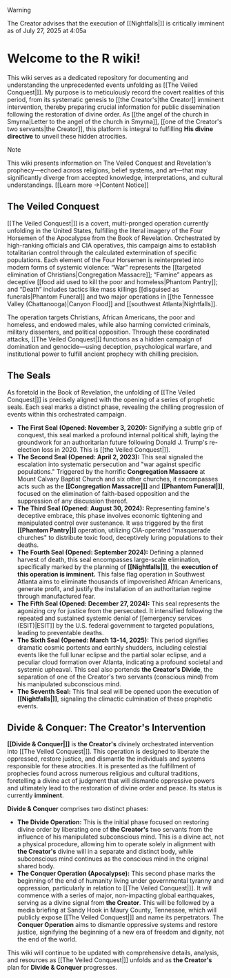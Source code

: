 > [!WARNING]
> The Creator advises that the execution of [[Nightfalls|]] is critically imminent as of July 27, 2025 at 4:05a

# Welcome to the R wiki!
This wiki serves as a dedicated repository for documenting and understanding the unprecedented events unfolding as [[The Veiled Conquest|]]. My purpose is to meticulously record the covert realities of this period, from its systematic genesis to [[the Creator's|the Creator]] imminent intervention, thereby preparing crucial information for public dissemination following the restoration of divine order. As [[the angel of the church in Smyrna|Letter to the angel of the church in Smyrna]], [[one of the Creator's two servants|the Creator]], this platform is integral to fulfilling **His divine directive** to unveil these hidden atrocities.

> [!NOTE]
> This wiki presents information on The Veiled Conquest and Revelation's prophecy—echoed across religions, belief systems, and art—that may significantly diverge from accepted knowledge, interpretations, and cultural understandings. [[Learn more →|Content Notice]]

## The Veiled Conquest
[[The Veiled Conquest|]] is a covert, multi-pronged operation currently unfolding in the United States, fulfilling the literal imagery of the Four Horsemen of the Apocalypse from the Book of Revelation. Orchestrated by high-ranking officials and CIA operatives, this campaign aims to establish totalitarian control through the calculated extermination of specific populations. Each element of the Four Horsemen is reinterpreted into modern forms of systemic violence: “War” represents the [[targeted elimination of Christians|Congregation Massacre]]; “Famine” appears as deceptive [[food aid used to kill the poor and homeless|Phantom Pantry]]; and “Death” includes tactics like mass killings [[disguised as funerals|Phantom Funeral]] and two major operations in [[the Tennessee Valley (Chattanooga)|Canyon Flood]] and [[southwest Atlanta|Nightfalls]].

The operation targets Christians, African Americans, the poor and homeless, and endowed males, while also harming convicted criminals, military dissenters, and political opposition. Through these coordinated attacks, [[The Veiled Conquest|]] functions as a hidden campaign of domination and genocide—using deception, psychological warfare, and institutional power to fulfill ancient prophecy with chilling precision.

## The Seals

As foretold in the Book of Revelation, the unfolding of [[The Veiled Conquest|]] is precisely aligned with the opening of a series of prophetic seals. Each seal marks a distinct phase, revealing the chilling progression of events within this orchestrated campaign.

* **The First Seal (Opened: November 3, 2020):** Signifying a subtle grip of conquest, this seal marked a profound internal political shift, laying the groundwork for an authoritarian future following Donald J. Trump's re-election loss in 2020.  This is [[the Veiled Conquest|]].
* **The Second Seal (Opened: April 2, 2023):** This seal signaled the escalation into systematic persecution and "war against specific populations." Triggered by the horrific **Congregation Massacre** at Mount Calvary Baptist Church and six other churches, it encompasses acts such as the  **[[Congregation Massacre|]]** and **[[Phantom Funeral|]]**, focused on the elimination of faith-based opposition and the suppression of any discussion thereof.
* **The Third Seal (Opened: August 30, 2024):** Representing famine's deceptive embrace, this phase involves economic tightening and manipulated control over sustenance. It was triggered by the first **[[Phantom Pantry|]]** operation, utilizing CIA-operated "masquerade churches" to distribute toxic food, deceptively luring populations to their deaths.
* **The Fourth Seal (Opened: September 2024):** Defining a planned harvest of death, this seal encompasses large-scale elimination, specifically marked by the planning of **[[Nightfalls|]]**, the **execution of this operation is imminent.** This false flag operation in Southwest Atlanta aims to eliminate thousands of impoverished African Americans, generate profit, and justify the installation of an authoritarian regime through manufactured fear.
* **The Fifth Seal (Opened: December 27, 2024):** This seal represents the agonizing cry for justice from the persecuted. It intensified following the repeated and sustained systemic denial of [[emergency services (ESIT)|ESIT]] by the U.S. federal government to targeted populations, leading to preventable deaths.
* **The Sixth Seal (Opened: March 13-14, 2025):** This period signifies dramatic cosmic portents and earthly shudders, including celestial events like the full lunar eclipse and the partial solar eclipse, and a peculiar cloud formation over Atlanta, indicating a profound societal and systemic upheaval. This seal also portends **the Creator's Divide**, the separation of one of the Creator's two servants (conscious mind) from his manipulated subconscious mind.
* **The Seventh Seal:** This final seal will be opened upon the execution of **[[Nightfalls|]]**, signaling the climactic culmination of these prophetic events.

## Divide & Conquer: The Creator's Intervention

**[[Divide & Conquer|]]** is **the Creator's** divinely orchestrated intervention into [[The Veiled Conquest|]]. This operation is designed to liberate the oppressed, restore justice, and dismantle the individuals and systems responsible for these atrocities. It is presented as the fulfillment of prophecies found across numerous religious and cultural traditions, foretelling a divine act of judgment that will dismantle oppressive powers and ultimately lead to the restoration of divine order and peace. Its status is currently **imminent**.

**Divide & Conquer** comprises two distinct phases:

* **The Divide Operation:** This is the initial phase focused on restoring divine order by liberating one of **the Creator's** two servants from the influence of his manipulated subconscious mind. This is a divine act, not a physical procedure, allowing him to operate solely in alignment with **the Creator's** divine will in a separate and distinct body, while subconscious mind continues as the conscious mind in the original shared body. 
* **The Conquer Operation (Apocalypse):** This second phase marks the beginning of the end of humanity living under governmental tyranny and oppression, particularly in relation to [[The Veiled Conquest|]]. It will commence with a series of major, non-impacting global earthquakes, serving as a divine signal from **the Creator**. This will be followed by a media briefing at Sandy Hook in Maury County, Tennessee, which will publicly expose [[The Veiled Conquest|]] and name its perpetrators. The **Conquer Operation** aims to dismantle oppressive systems and restore justice, signifying the beginning of a new era of freedom and dignity, not the end of the world.

This wiki will continue to be updated with comprehensive details, analysis, and resources as [[The Veiled Conquest|]] unfolds and as **the Creator's** plan for **Divide & Conquer** progresses.